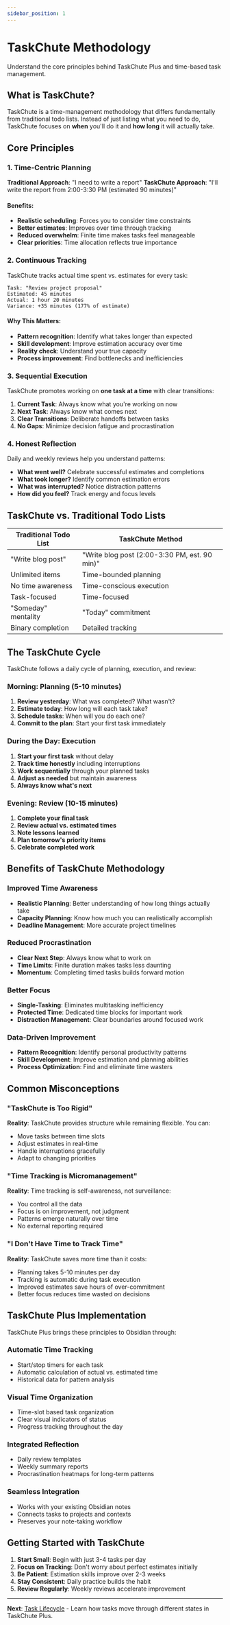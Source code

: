 ```yaml
---
sidebar_position: 1
---
```


# TaskChute Methodology

Understand the core principles behind TaskChute Plus and time-based task management.

## What is TaskChute?

TaskChute is a time-management methodology that differs fundamentally from traditional todo lists. Instead of just listing what you need to do, TaskChute focuses on **when** you'll do it and **how long** it will actually take.

## Core Principles

### 1. Time-Centric Planning

**Traditional Approach**: "I need to write a report"
**TaskChute Approach**: "I'll write the report from 2:00-3:30 PM (estimated 90 minutes)"

#### Benefits:
- **Realistic scheduling**: Forces you to consider time constraints
- **Better estimates**: Improves over time through tracking
- **Reduced overwhelm**: Finite time makes tasks feel manageable
- **Clear priorities**: Time allocation reflects true importance

### 2. Continuous Tracking

TaskChute tracks actual time spent vs. estimates for every task:

```
Task: "Review project proposal"
Estimated: 45 minutes
Actual: 1 hour 20 minutes
Variance: +35 minutes (177% of estimate)
```

#### Why This Matters:
- **Pattern recognition**: Identify what takes longer than expected
- **Skill development**: Improve estimation accuracy over time
- **Reality check**: Understand your true capacity
- **Process improvement**: Find bottlenecks and inefficiencies

### 3. Sequential Execution

TaskChute promotes working on **one task at a time** with clear transitions:

1. **Current Task**: Always know what you're working on now
2. **Next Task**: Always know what comes next
3. **Clear Transitions**: Deliberate handoffs between tasks
4. **No Gaps**: Minimize decision fatigue and procrastination

### 4. Honest Reflection

Daily and weekly reviews help you understand patterns:

- **What went well?** Celebrate successful estimates and completions
- **What took longer?** Identify common estimation errors
- **What was interrupted?** Notice distraction patterns
- **How did you feel?** Track energy and focus levels

## TaskChute vs. Traditional Todo Lists

| Traditional Todo List | TaskChute Method |
|---------------------|------------------|
| "Write blog post" | "Write blog post (2:00-3:30 PM, est. 90 min)" |
| Unlimited items | Time-bounded planning |
| No time awareness | Time-conscious execution |
| Task-focused | Time-focused |
| "Someday" mentality | "Today" commitment |
| Binary completion | Detailed tracking |

## The TaskChute Cycle

TaskChute follows a daily cycle of planning, execution, and review:

### Morning: Planning (5-10 minutes)

1. **Review yesterday**: What was completed? What wasn't?
2. **Estimate today**: How long will each task take?
3. **Schedule tasks**: When will you do each one?
4. **Commit to the plan**: Start your first task immediately

### During the Day: Execution

1. **Start your first task** without delay
2. **Track time honestly** including interruptions
3. **Work sequentially** through your planned tasks
4. **Adjust as needed** but maintain awareness
5. **Always know what's next**

### Evening: Review (10-15 minutes)

1. **Complete your final task**
2. **Review actual vs. estimated times**
3. **Note lessons learned**
4. **Plan tomorrow's priority items**
5. **Celebrate completed work**

## Benefits of TaskChute Methodology

### Improved Time Awareness

- **Realistic Planning**: Better understanding of how long things actually take
- **Capacity Planning**: Know how much you can realistically accomplish
- **Deadline Management**: More accurate project timelines

### Reduced Procrastination

- **Clear Next Step**: Always know what to work on
- **Time Limits**: Finite duration makes tasks less daunting
- **Momentum**: Completing timed tasks builds forward motion

### Better Focus

- **Single-Tasking**: Eliminates multitasking inefficiency
- **Protected Time**: Dedicated time blocks for important work
- **Distraction Management**: Clear boundaries around focused work

### Data-Driven Improvement

- **Pattern Recognition**: Identify personal productivity patterns
- **Skill Development**: Improve estimation and planning abilities
- **Process Optimization**: Find and eliminate time wasters

## Common Misconceptions

### "TaskChute is Too Rigid"

**Reality**: TaskChute provides structure while remaining flexible. You can:
- Move tasks between time slots
- Adjust estimates in real-time
- Handle interruptions gracefully
- Adapt to changing priorities

### "Time Tracking is Micromanagement"

**Reality**: Time tracking is self-awareness, not surveillance:
- You control all the data
- Focus is on improvement, not judgment
- Patterns emerge naturally over time
- No external reporting required

### "I Don't Have Time to Track Time"

**Reality**: TaskChute saves more time than it costs:
- Planning takes 5-10 minutes per day
- Tracking is automatic during task execution
- Improved estimates save hours of over-commitment
- Better focus reduces time wasted on decisions

## TaskChute Plus Implementation

TaskChute Plus brings these principles to Obsidian through:

### Automatic Time Tracking
- Start/stop timers for each task
- Automatic calculation of actual vs. estimated time
- Historical data for pattern analysis

### Visual Time Organization
- Time-slot based task organization
- Clear visual indicators of status
- Progress tracking throughout the day

### Integrated Reflection
- Daily review templates
- Weekly summary reports
- Procrastination heatmaps for long-term patterns

### Seamless Integration
- Works with your existing Obsidian notes
- Connects tasks to projects and contexts
- Preserves your note-taking workflow

## Getting Started with TaskChute

1. **Start Small**: Begin with just 3-4 tasks per day
2. **Focus on Tracking**: Don't worry about perfect estimates initially
3. **Be Patient**: Estimation skills improve over 2-3 weeks
4. **Stay Consistent**: Daily practice builds the habit
5. **Review Regularly**: Weekly reviews accelerate improvement

---

**Next**: [Task Lifecycle](./task-lifecycle.md) - Learn how tasks move through different states in TaskChute Plus.